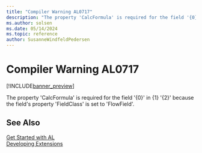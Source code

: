 ```yaml
---
title: "Compiler Warning AL0717"
description: "The property 'CalcFormula' is required for the field '{0}' in {1} '{2}' because the field's property 'FieldClass' is set to 'FlowField'."
ms.author: solsen
ms.date: 05/14/2024
ms.topic: reference
author: SusanneWindfeldPedersen
---
```

[//]: # (START>DO_NOT_EDIT)
[//]: # (IMPORTANT:Do not edit any of the content between here and the END>DO_NOT_EDIT.)
[//]: # (Any modifications should be made in the .xml files in the ModernDev repo.)
# Compiler Warning AL0717

[!INCLUDE[banner_preview](../includes/banner_preview.md)]

The property 'CalcFormula' is required for the field '{0}' in {1} '{2}' because the field's property 'FieldClass' is set to 'FlowField'.


[//]: # (IMPORTANT: END>DO_NOT_EDIT)
## See Also  
[Get Started with AL](../devenv-get-started.md)  
[Developing Extensions](../devenv-dev-overview.md)  